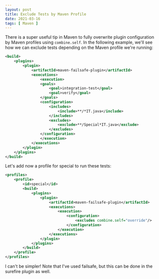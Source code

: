 ```yaml
---
layout: post
title: Exclude Tests by Maven Profile
date: 2021-03-16
tags: [ Maven ]
---
```


There is a super useful tip in Maven to fully overwrite plugin configuration by Maven profiles using `combine.self`. In the following example, we'll see how we can exclude tests depending on the Maven profile we're running:

```xml
<build>
    <plugins>
        <plugin>
            <artifactId>maven-failsafe-plugin</artifactId>
            <executions>
                <execution>
                <goals>
                    <goal>integration-test</goal>
                    <goal>verify</goal>
                </goals>
                <configuration>
                    <includes>
                        <include>**/*IT.java</include>
                    </includes>
                    <excludes>
                        <exclude>**/Special*IT.java</exclude>
                    </excludes>
                </configuration>
                </execution>
            </executions>
        </plugin>
    </plugins>
</build>
```

Let's add now a profile for special to run these tests:

```xml
<profiles>
    <profile>
        <id>special</id>
        <build>
            <plugins>
                <plugin>
                    <artifactId>maven-failsafe-plugin</artifactId>
                    <executions>
                        <execution>
                            <configuration>
                                <excludes combine.self="override"/>
                            </configuration>
                        </execution>
                    </executions>
                </plugin>
            </plugins>
        </build>
    </profile>
</profiles>
```

I can't be simpler! 
Note that I've used failsafe, but this can be done in the surefire plugin as well.